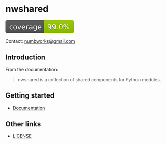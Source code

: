 # nwshared

![codecoverage_library.svg](codecoverage.svg)

Contact: numbworks@gmail.com

## Introduction

From the documentation:

> nwshared is a collection of shared components for Python modules.

## Getting started

- [Documentation](docs/docs-nwshared.md)

## Other links

- [LICENSE](LICENSE)